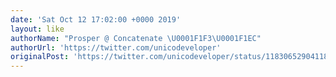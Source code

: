 ```yaml
---
date: 'Sat Oct 12 17:02:00 +0000 2019'
layout: like
authorName: "Prosper @ Concatenate \U0001F1F3\U0001F1EC"
authorUrl: 'https://twitter.com/unicodeveloper'
originalPost: 'https://twitter.com/unicodeveloper/status/1183065290411823104'
---
```

